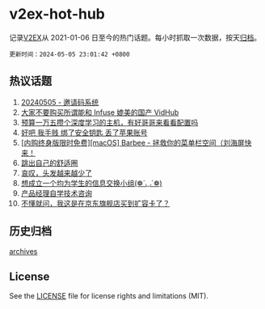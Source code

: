 # v2ex-hot-hub

 记录[V2EX](https://www.v2ex.com/)从 2021-01-06 日至今的热门话题。每小时抓取一次数据，按天[归档](archives)。

`更新时间：2024-05-05 23:01:42 +0800`

## 热议话题

1. [20240505 - 邀请码系统](https://www.v2ex.com/t/1037849)
1. [大家不要购买所谓能和 Infuse 媲美的国产 VidHub](https://www.v2ex.com/t/1037783)
1. [预算一万五攒个深度学习的主机，有好哥哥来看看配置吗](https://www.v2ex.com/t/1037774)
1. [好吧 我手贱 绑了安全钥匙 丢了苹果账号](https://www.v2ex.com/t/1037786)
1. [[内购终身版限时免费][macOS] Barbee - 拯救你的菜单栏空间（刘海屏快来！](https://www.v2ex.com/t/1037737)
1. [跳出自己的舒适圈](https://www.v2ex.com/t/1037771)
1. [哀叹，头发越来越少了](https://www.v2ex.com/t/1037757)
1. [想成立一个均为学生的信息交换小组(❁´◡`❁)](https://www.v2ex.com/t/1037741)
1. [产品经理自学技术咨询](https://www.v2ex.com/t/1037827)
1. [不懂就问，我这是在京东旗舰店买到扩容卡了？](https://www.v2ex.com/t/1037744)

## 历史归档

[archives](archives)

## License

See the [LICENSE](LICENSE) file for license rights and limitations (MIT).
